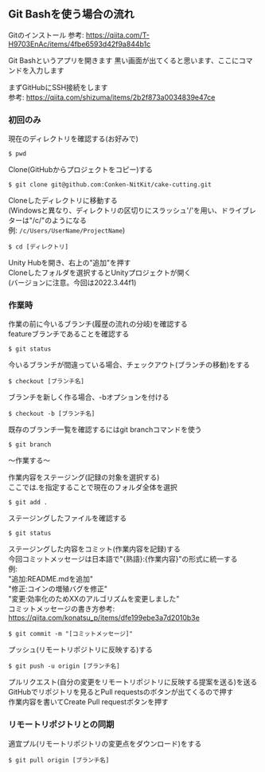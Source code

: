 ## Git Bashを使う場合の流れ
Gitのインストール
参考: https://qiita.com/T-H9703EnAc/items/4fbe6593d42f9a844b1c

Git Bashというアプリを開きます
黒い画面が出てくると思います、ここにコマンドを入力します

まずGitHubにSSH接続をします   
参考: https://qiita.com/shizuma/items/2b2f873a0034839e47ce

### 初回のみ

現在のディレクトリを確認する(お好みで)
```
$ pwd
```

Clone(GitHubからプロジェクトをコピー)する
```
$ git clone git@github.com:Conken-NitKit/cake-cutting.git
```

Cloneしたディレクトリに移動する  
(Windowsと異なり、ディレクトリの区切りにスラッシュ'/'を用い、ドライブレターは"/c/"のようになる  
例: `/c/Users/UserName/ProjectName`)
```
$ cd [ディレクトリ]
```

Unity Hubを開き、右上の"追加"を押す  
Cloneしたフォルダを選択するとUnityプロジェクトが開く  
(バージョンに注意。今回は2022.3.44f1)  

### 作業時

作業の前に今いるブランチ(履歴の流れの分岐)を確認する  
featureブランチであることを確認する  
```
$ git status
```

今いるブランチが間違っている場合、チェックアウト(ブランチの移動)をする  
```
$ checkout [ブランチ名]
```
ブランチを新しく作る場合、-bオプションを付ける  
```
$ checkout -b [ブランチ名]
```
既存のブランチ一覧を確認するにはgit branchコマンドを使う  
```
$ git branch
```
  
～作業する～  
  
作業内容をステージング(記録の対象を選択する)  
ここでは.を指定することで現在のフォルダ全体を選択  
```
$ git add .
```
  
ステージングしたファイルを確認する  
```
$ git status
```
   
ステージングした内容をコミット(作業内容を記録)する  
今回コミットメッセージは日本語で"{熟語}:{作業内容}"の形式に統一する  
例:  
"追加:README.mdを追加"  
"修正:コインの増殖バグを修正"  
"変更:効率化のためXXのアルゴリズムを変更しました"  
コミットメッセージの書き方参考: https://qiita.com/konatsu_p/items/dfe199ebe3a7d2010b3e  
```
$ git commit -m "[コミットメッセージ]"
```
  
プッシュ(リモートリポジトリに反映する)する  
```
$ git push -u origin [ブランチ名]
```
  
プルリクエスト(自分の変更をリモートリポジトリに反映する提案を送る)を送る  
GitHubでリポジトリを見るとPull requestsのボタンが出てくるので押す  
作業内容を書いてCreate Pull requestボタンを押す  

### リモートリポジトリとの同期

適宜プル(リモートリポジトリの変更点をダウンロード)をする  
```
$ git pull origin [ブランチ名]
```
